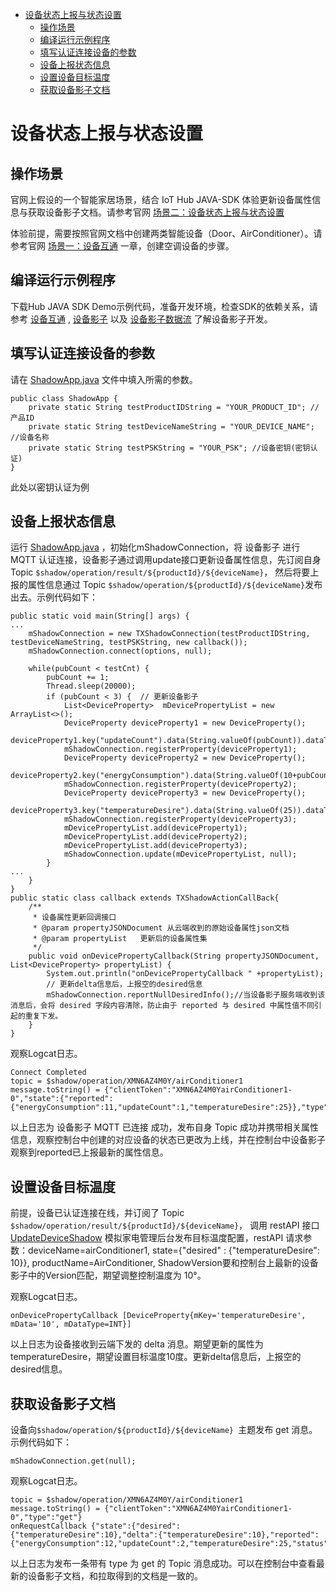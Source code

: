 * [设备状态上报与状态设置](#设备状态上报与状态设置)
  * [操作场景](#操作场景)
  * [编译运行示例程序](#编译运行示例程序)
  * [填写认证连接设备的参数](#填写认证连接设备的参数)
  * [设备上报状态信息](#设备上报状态信息)
  * [设置设备目标温度](#设置设备目标温度)
  * [获取设备影子文档](#获取设备影子文档)

# 设备状态上报与状态设置
## 操作场景
官网上假设的一个智能家居场景，结合 IoT Hub JAVA-SDK 体验更新设备属性信息与获取设备影子文档。请参考官网 [场景二：设备状态上报与状态设置](https://cloud.tencent.com/document/product/634/11913)

体验前提，需要按照官网文档中创建两类智能设备（Door、AirConditioner）。请参考官网 [场景一：设备互通](https://cloud.tencent.com/document/product/634/14446) 一章，创建空调设备的步骤。

## 编译运行示例程序

下载Hub JAVA SDK Demo示例代码，准备开发环境，检查SDK的依赖关系，请参考 [设备互通](https://github.com/tencentyun/iot-device-java/tree/master/hub-device-java/docs/设备互通.md#编译运行示例程序) , [设备影子](https://cloud.tencent.com/document/product/634/11918) 以及 [设备影子数据流](https://cloud.tencent.com/document/product/634/14072) 了解设备影子开发。

## 填写认证连接设备的参数

请在 [ShadowApp.java](https://github.com/tencentyun/iot-device-java/blob/master/hub-device-java/src/main/java/com/tencent/iot/hub/device/java/ShadowApp.java) 文件中填入所需的参数。

```
public class ShadowApp {
    private static String testProductIDString = "YOUR_PRODUCT_ID"; //产品ID
    private static String testDeviceNameString = "YOUR_DEVICE_NAME"; //设备名称
    private static String testPSKString = "YOUR_PSK"; //设备密钥(密钥认证)
}
```
此处以密钥认证为例

## 设备上报状态信息

运行 [ShadowApp.java](https://github.com/tencentyun/iot-device-java/blob/master/hub-device-java/src/main/java/com/tencent/iot/hub/device/java/ShadowApp.java) ，初始化mShadowConnection，将 设备影子 进行 MQTT 认证连接，设备影子通过调用update接口更新设备属性信息，先订阅自身 Topic `$shadow/operation/result/${productId}/${deviceName}`， 然后将要上报的属性信息通过 Topic `$shadow/operation/${productId}/${deviceName}`发布出去。示例代码如下：

```
public static void main(String[] args) {
...
    mShadowConnection = new TXShadowConnection(testProductIDString, testDeviceNameString, testPSKString, new callback());
    mShadowConnection.connect(options, null);

    while(pubCount < testCnt) {
        pubCount += 1;
        Thread.sleep(20000);
        if (pubCount < 3) {  // 更新设备影子
            List<DeviceProperty>  mDevicePropertyList = new ArrayList<>();
            DeviceProperty deviceProperty1 = new DeviceProperty();
            deviceProperty1.key("updateCount").data(String.valueOf(pubCount)).dataType(TXShadowConstants.JSONDataType.INT);
            mShadowConnection.registerProperty(deviceProperty1);
            DeviceProperty deviceProperty2 = new DeviceProperty();
            deviceProperty2.key("energyConsumption").data(String.valueOf(10+pubCount)).dataType(TXShadowConstants.JSONDataType.INT);
            mShadowConnection.registerProperty(deviceProperty2);
            DeviceProperty deviceProperty3 = new DeviceProperty();
            deviceProperty3.key("temperatureDesire").data(String.valueOf(25)).dataType(TXShadowConstants.JSONDataType.INT);
            mShadowConnection.registerProperty(deviceProperty3);
            mDevicePropertyList.add(deviceProperty1);
            mDevicePropertyList.add(deviceProperty2);
            mDevicePropertyList.add(deviceProperty3);
            mShadowConnection.update(mDevicePropertyList, null);
        }
...
    }
}
public static class callback extends TXShadowActionCallBack{
    /**
     * 设备属性更新回调接口
     * @param propertyJSONDocument 从云端收到的原始设备属性json文档
     * @param propertyList   更新后的设备属性集
     */
    public void onDevicePropertyCallback(String propertyJSONDocument, List<DeviceProperty> propertyList) {
        System.out.println("onDevicePropertyCallback " +propertyList);
        // 更新delta信息后，上报空的desired信息
        mShadowConnection.reportNullDesiredInfo();//当设备影子服务端收到该消息后，会将 desired 字段内容清除，防止由于 reported 与 desired 中属性值不同引起的重复下发。
    }
}
```

观察Logcat日志。
```
Connect Completed
topic = $shadow/operation/XMN6AZ4M0Y/airConditioner1
message.toString() = {"clientToken":"XMN6AZ4M0YairConditioner1-0","state":{"reported":{"energyConsumption":11,"updateCount":1,"temperatureDesire":25}},"type":"update","version":0}
```
以上日志为 设备影子 MQTT 已连接 成功，发布自身 Topic 成功并携带相关属性信息，观察控制台中创建的对应设备的状态已更改为上线，并在控制台中设备影子观察到reported已上报最新的属性信息。

## 设置设备目标温度

前提，设备已认证连接在线，并订阅了 Topic `$shadow/operation/result/${productId}/${deviceName}`， 调用 restAPI 接口 [UpdateDeviceShadow](https://console.cloud.tencent.com/api/explorer?Product=iotcloud&Version=2018-06-14&Action=UpdateDeviceShadow&SignVersion=) 模拟家电管理后台发布目标温度配置，restAPI 请求参数：deviceName=airConditioner1, state={"desired" : {"temperatureDesire": 10}}, productName=AirConditioner, ShadowVersion要和控制台上最新的设备影子中的Version匹配，期望调整控制温度为 10°。

观察Logcat日志。
```
onDevicePropertyCallback [DeviceProperty{mKey='temperatureDesire', mData='10', mDataType=INT}]
```
以上日志为设备接收到云端下发的 delta 消息。期望更新的属性为temperatureDesire，期望设置目标温度10度。更新delta信息后，上报空的desired信息。

## 获取设备影子文档

设备向`$shadow/operation/${productId}/${deviceName} `主题发布 get 消息。示例代码如下：

```
mShadowConnection.get(null);
```

观察Logcat日志。
```
topic = $shadow/operation/XMN6AZ4M0Y/airConditioner1
message.toString() = {"clientToken":"XMN6AZ4M0YairConditioner1-0","type":"get"}
onRequestCallback {"state":{"desired":{"temperatureDesire":10},"delta":{"temperatureDesire":10},"reported":{"energyConsumption":12,"updateCount":2,"temperatureDesire":25,"status":1}},"version":9,"timestamp":1600913543734}
```
以上日志为发布一条带有 type 为 get 的 Topic 消息成功。可以在控制台中查看最新的设备影子文档，和拉取得到的文档是一致的。
